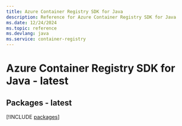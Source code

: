 ```yaml
---
title: Azure Container Registry SDK for Java
description: Reference for Azure Container Registry SDK for Java
ms.date: 12/24/2024
ms.topic: reference
ms.devlang: java
ms.service: container-registry
---
```

# Azure Container Registry SDK for Java - latest
## Packages - latest
[!INCLUDE [packages](container-registry-index.md)]